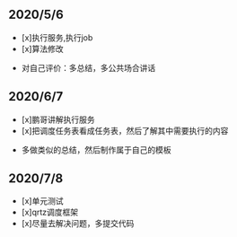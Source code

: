 ## 2020/5/6
 - [x]执行服务,执行job
 - [x]算法修改
* 对自己评价：多总结，多公共场合讲话

## 2020/6/7
 - [x]鹏哥讲解执行服务
 - [x]把调度任务表看成任务表，然后了解其中需要执行的内容
* 多做类似的总结，然后制作属于自己的模板

## 2020/7/8
 - [x]单元测试
 - [x]qrtz调度框架
 - [x]尽量去解决问题，多提交代码